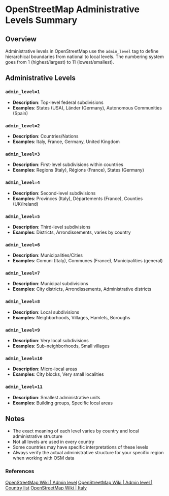 # OpenStreetMap Administrative Levels Summary

## Overview
Administrative levels in OpenStreetMap use the `admin_level` tag to define hierarchical boundaries from national to local levels. The numbering system goes from 1 (highest/largest) to 11 (lowest/smallest).

## Administrative Levels

### `admin_level=1`
- **Description**: Top-level federal subdivisions
- **Examples**: States (USA), Länder (Germany), Autonomous Communities (Spain)

### `admin_level=2`
- **Description**: Countries/Nations
- **Examples**: Italy, France, Germany, United Kingdom

### `admin_level=3`
- **Description**: First-level subdivisions within countries
- **Examples**: Regions (Italy), Régions (France), States (Germany)

### `admin_level=4`
- **Description**: Second-level subdivisions
- **Examples**: Provinces (Italy), Départements (France), Counties (UK/Ireland)

### `admin_level=5`
- **Description**: Third-level subdivisions
- **Examples**: Districts, Arrondissements, varies by country

### `admin_level=6`
- **Description**: Municipalities/Cities
- **Examples**: Comuni (Italy), Communes (France), Municipalities (general)

### `admin_level=7`
- **Description**: Municipal subdivisions
- **Examples**: City districts, Arrondissements, Administrative districts

### `admin_level=8`
- **Description**: Local subdivisions
- **Examples**: Neighborhoods, Villages, Hamlets, Boroughs

### `admin_level=9`
- **Description**: Very local subdivisions
- **Examples**: Sub-neighborhoods, Small villages

### `admin_level=10`
- **Description**: Micro-local areas
- **Examples**: City blocks, Very small localities

### `admin_level=11`
- **Description**: Smallest administrative units
- **Examples**: Building groups, Specific local areas

## Notes
- The exact meaning of each level varies by country and local administrative structure
- Not all levels are used in every country
- Some countries may have specific interpretations of these levels
- Always verify the actual administrative structure for your specific region when working with OSM data

### References

[OpenStreetMap Wiki | Admin level](https://wiki.openstreetmap.org/wiki/Key:admin_level)
[OpenStreetMap Wiki | Admin level | Country list](https://wiki.openstreetmap.org/wiki/Tag:boundary%3Dadministrative#Country_specific_values_%E2%80%8B%E2%80%8Bof_the_key_admin_level=*)
[OpenStreetMap Wiki | Italy](https://wiki.openstreetmap.org/wiki/Italy)